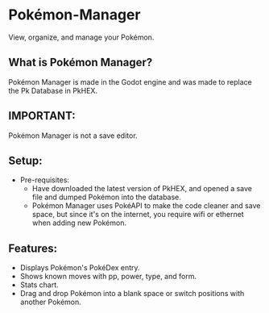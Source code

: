 # Pokémon-Manager
View, organize, and manage your Pokémon.


What is Pokémon Manager?
-
Pokémon Manager is made in the Godot engine and was made to replace the Pk Database in PkHEX.

IMPORTANT:
-
Pokémon Manager is not a save editor.

Setup:
-

- Pre-requisites:
  - Have downloaded the latest version of PkHEX, and opened a save file and dumped Pokémon into the database.
  - Pokémon Manager uses PokéAPI to make the code cleaner and save space, but since it's on the internet, you require wifi or ethernet when adding new Pokémon.
  
Features:
- 
 - Displays Pokémon's PokéDex entry.
 - Shows known moves with pp, power, type, and form.
 - Stats chart.
 - Drag and drop Pokémon into a blank space or switch positions with another Pokémon.
